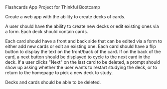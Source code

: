 Flashcards App Project for Thinkful Bootcamp

Create a web app with the ability to create decks of cards. 

A user should have the ability to create new decks or edit existing ones via a form.
Each deck should contain cards.

Each card should have a front and back side
that can be edited via a form to either add new cards or edit an existing one.
Each card should have a flip button to display the text on the front/back of the card.
If on the back of the card, a next button should be displayed to cycle to the next card in the deck.
If a user clicks "Next" on the last card to be deleted, a prompt should show up asking whether the user wants to
restart studying the deck, or to return to the homepage to pick a new deck to study.

Decks and cards should be able to be deleted.
